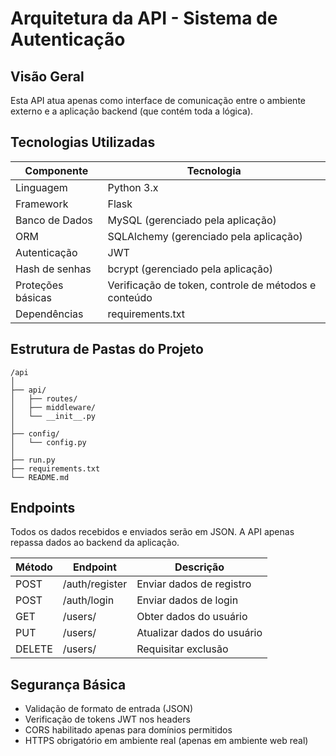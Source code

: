 
# Arquitetura da API - Sistema de Autenticação

## Visão Geral

Esta API atua apenas como interface de comunicação entre o ambiente externo e a aplicação backend (que contém toda a lógica).

## Tecnologias Utilizadas

| Componente          | Tecnologia             |
|---------------------|------------------------|
| Linguagem           | Python 3.x             |
| Framework           | Flask                  |
| Banco de Dados      | MySQL (gerenciado pela aplicação) |
| ORM                 | SQLAlchemy (gerenciado pela aplicação) |
| Autenticação        | JWT                    |
| Hash de senhas      | bcrypt (gerenciado pela aplicação) |
| Proteções básicas   | Verificação de token, controle de métodos e conteúdo |
| Dependências        | requirements.txt  |

## Estrutura de Pastas do Projeto

```plaintext
/api
│
├── api/
│   ├── routes/
│   ├── middleware/
│   └── __init__.py
│
├── config/
│   └── config.py
│
├── run.py
├── requirements.txt
└── README.md
```

## Endpoints

Todos os dados recebidos e enviados serão em JSON. A API apenas repassa dados ao backend da aplicação.

| Método  | Endpoint                      | Descrição                    |
|---------|-------------------------------|------------------------------|
| POST    | /auth/register                | Enviar dados de registro     |
| POST    | /auth/login                   | Enviar dados de login        |
| GET     | /users/<id>                   | Obter dados do usuário       |
| PUT     | /users/<id>                   | Atualizar dados do usuário   |
| DELETE  | /users/<id>                   | Requisitar exclusão          |

## Segurança Básica

- Validação de formato de entrada (JSON)
- Verificação de tokens JWT nos headers
- CORS habilitado apenas para domínios permitidos
- HTTPS obrigatório em ambiente real (apenas em ambiente web real)

